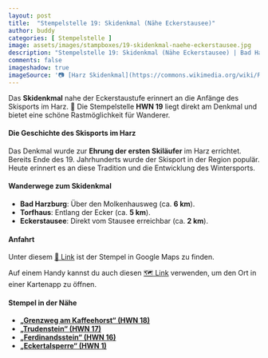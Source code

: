```yaml
---
layout: post
title:  "Stempelstelle 19: Skidenkmal (Nähe Eckerstausee)"
author: buddy
categories: [ Stempelstelle ]
image: assets/images/stampboxes/19-skidenkmal-naehe-eckerstausee.jpg
description: "Stempelstelle 19: Skidenkmal (Nähe Eckerstausee) | Bad Harzburg"
comments: false
imageshadow: true
imageSource: '📷 [Harz Skidenkmal](https://commons.wikimedia.org/wiki/File:Harz_Skidenkmal.JPG) von <a href="//commons.wikimedia.org/wiki/User:Enter" title="User:Enter">Enter</a> unter Lizenz [CC BY-SA 4.0](https://creativecommons.org/licenses/by-sa/4.0)'
---
```


Das **Skidenkmal** nahe der Eckerstaustufe erinnert an die Anfänge des Skisports im Harz. 🎿 Die Stempelstelle **HWN 19** liegt direkt am Denkmal und bietet eine schöne Rastmöglichkeit für Wanderer.

#### Die Geschichte des Skisports im Harz

Das Denkmal wurde zur **Ehrung der ersten Skiläufer** im Harz errichtet. Bereits Ende des 19. Jahrhunderts wurde der Skisport in der Region populär. Heute erinnert es an diese Tradition und die Entwicklung des Wintersports.

#### Wanderwege zum Skidenkmal

- **Bad Harzburg**: Über den Molkenhausweg (ca. **6 km**).
- **Torfhaus**: Entlang der Ecker (ca. **5 km**).
- **Eckerstausee**: Direkt vom Stausee erreichbar (ca. **2 km**).

#### Anfahrt

Unter diesem [📍 Link](https://www.google.com/maps/dir/?api=1&origin=&destination=51.79321%2C%2010.57438) ist der Stempel in Google Maps zu finden.

<div class="android-only">
  Auf einem Handy kannst du auch diesen 
  <a href="geo:51.79321,10.57438">🗺️ Link</a> 
  verwenden, um den Ort in einer Kartenapp zu öffnen.
  <p></p>
</div>

#### Stempel in der Nähe

- [**„Grenzweg am Kaffeehorst“ (HWN 18)**](/stempelstelle-18-grenzweg-am-kaffeehorst)
- [**„Trudenstein“ (HWN 17)**](/stempelstelle-17-trudenstein)
- [**„Ferdinandsstein“ (HWN 16)**](/stempelstelle-16-ferdinandsstein)
- [**„Eckertalsperre“ (HWN 1)**](/stempelstelle-1-eckertalsperre-staumauer)
